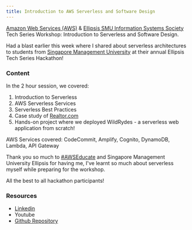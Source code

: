 ```yaml
---
title: Introduction to AWS Serverless and Software Design
---
```



[Amazon Web Services (AWS)](https://www.linkedin.com/company/amazon-web-services/) & [Ellipsis SMU Information Systems Society](https://www.linkedin.com/company/ellipsis-smu-computing-and-information-systems-society/) Tech Series Workshop: Introduction to Serverless and Software Design.  
  
Had a blast earlier this week where I shared about serverless architectures to students from [Singapore Management University](https://www.linkedin.com/company/singapore-management-university/) at their annual Ellipsis Tech Series Hackathon!  
  
  
 ### Content
In the 2 hour session, we covered:  
1) Introduction to Serverless  
2) AWS Serverless Services  
3) Serverless Best Practices  
4) Case study of [Realtor.com](http://realtor.com/)  
5) Hands-on project where we deployed WildRydes - a serverless web application from scratch!  
  
AWS Services covered: CodeCommit, Amplify, Cognito, DynamoDB, Lambda, API Gateway  
  
Thank you so much to [#AWSEducate](https://www.linkedin.com/feed/hashtag/?keywords=awseducate&highlightedUpdateUrns=urn%3Ali%3Aactivity%3A6707852641642397696) and Singapore Management University Ellipsis for having me, I've learnt so much about serverless myself while preparing for the workshop.  
  
All the best to all hackathon participants!  
  
### Resources
- [Linkedin](https://www.linkedin.com/posts/glendonthaiw_awseducate-activity-6707852641642397696-WzfV)
- Youtube
- [Github Repository](https://github.com/glendont/aws-serverless-workshop)